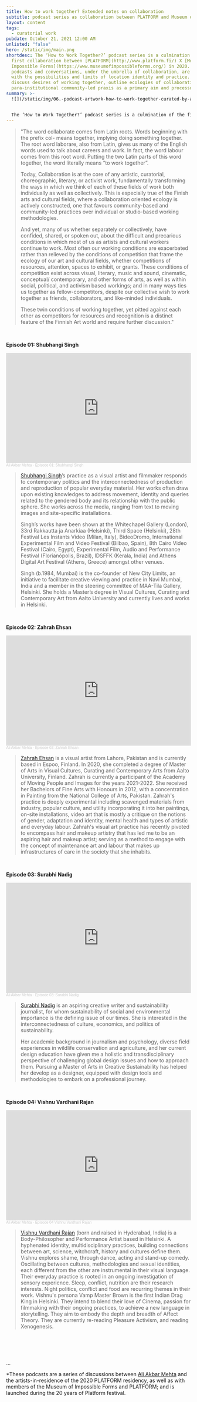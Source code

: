 ```yaml
---
title: How to work together? Extended notes on collaboration
subtitle: podcast series as collaboration between PLATFORM and Museum of Impossibe Forms
layout: content
tags:
  - curatorial work
pubdate: October 21, 2021 12:00 AM
unlisted: "false"
hero: /static/img/main.png
shortdesc: The ‘How to Work Together?’ podcast series is a culmination of the
  first collaboration between [PLATFORM](http://www.platform.fi/) X [Museum of
  Impossible Forms](https://www.museumofimpossibleforms.org/) in 2020. These
  podcasts and conversations, under the umbrella of collaboration, are infused
  with the possibilities and limits of location identity and practice. They
  discuss desires of working together, outline ecologies of collaboration, and
  para-institutional community-led praxis as a primary aim and processual goal.
summary: >-
  ![](/static/img/06.-podcast-artwork-how-to-work-together-curated-by-ali-akbar-mehta.png)


  The ‘How to Work Together?’ podcast series is a culmination of the first collaboration between [PLATFORM](http://www.platform.fi/) X [Museum of Impossible Forms](https://www.museumofimpossibleforms.org/) in 2020. These podcasts and conversations, under the umbrella of collaboration, are infused with the possibilities and limits of location identity and practice. They discuss desires of working together, outline ecologies of collaboration, and para-institutional community-led praxis as a primary aim and processual goal.
---
```

> "The word collaborate comes from Latin roots. Words beginning with the prefix col- means together, implying doing something together. The root word laborare, also from Latin, gives us many of the English words used to talk about careers and work. In fact, the word labour comes from this root word. Putting the two Latin parts of this word together, the word literally means “to work together”.
>
> Today, Collaboration is at the core of any artistic, curatorial, choreographic, literary, or activist work, fundamentally transforming the ways in which we think of each of these fields of work both individually as well as collectively. This is especially true of the Finish arts and cultural fields, where a collaboration oriented ecology is actively constructed, one that favours community-based and community-led practices over individual or studio-based working methodologies.
>
> And yet, many of us whether separately or collectively, have confided, shared, or spoken out, about the difficult and precarious conditions in which most of us as artists and cultural workers continue to work. Most often our working conditions are exacerbated rather than relieved by the conditions of competition that frame the ecology of our art and cultural fields, whether competitions of resources, attention, spaces to exhibit, or grants. These conditions of competition exist across visual, literary, music and sound, cinematic, conceptual/ contemporary, and other forms of arts, as well as within social, political, and activism based workings; and in many ways ties us together as fellow-competitors, despite our collective wish to work together as friends, collaborators, and like-minded individuals.
>
> These twin conditions of working together, yet pitted against each other as competitors for resources and recognition is a distinct feature of the Finnish Art world and require further discussion."

<br/>

**Episode 01: Shubhangi Singh**

<iframe width="100%" height="300" scrolling="no" frameborder="no" allow="autoplay" src="https://w.soundcloud.com/player/?url=https%3A//api.soundcloud.com/tracks/1144068760&color=%23ff5500&auto_play=false&hide_related=false&show_comments=true&show_user=true&show_reposts=false&show_teaser=true&visual=true"></iframe><div style="font-size: 10px; color: #cccccc;line-break: anywhere;word-break: normal;overflow: hidden;white-space: nowrap;text-overflow: ellipsis; font-family: Interstate,Lucida Grande,Lucida Sans Unicode,Lucida Sans,Garuda,Verdana,Tahoma,sans-serif;font-weight: 100;"><a href="https://soundcloud.com/ali-akbar-mehta" title="Ali Akbar Mehta" target="_blank" style="color: #cccccc; text-decoration: none;">Ali Akbar Mehta</a> · <a href="https://soundcloud.com/ali-akbar-mehta/episode-01-shubhangi-singh" title="Episode 01: Shubhangi Singh" target="_blank" style="color: #cccccc; text-decoration: none;">Episode 01: Shubhangi Singh</a></div>

> [Shubhangi Singh](http://shubhangi-singh.com/)’s practice as a visual artist and filmmaker responds to contemporary politics and the interconnectedness of production and reproduction of popular everyday material. Her works often draw upon existing knowledges to address movement, identity and queries related to the gendered body and its relationship with the public sphere. She works across the media, ranging from text to moving images and site-specific installations.
>
> Singh’s works have been shown at the Whitechapel Gallery (London), 33rd Rakkautta ja Anarkiaa (Helsinki), Third Space (Helsinki), 28th Festival Les Instants Video (Milan, Italy), BideoDromo, International Experimental Film and Video Festival (Bilbao, Spain), 8th Cairo Video Festival (Cairo, Egypt), Experimental Film, Audio and Performance Festival (Florianópolis, Brazil), IDSFFK (Kerala, India) and Athens Digital Art Festival (Athens, Greece) amongst other venues.
>
> Singh (b.1984, Mumbai) is the co-founder of New City Limits, an initiative to facilitate creative viewing and practice in Navi Mumbai, India and a member in the steering committee of MAA-Tila Gallery, Helsinki. She holds a Master’s degree in Visual Cultures, Curating and Contemporary Art from Aalto University and currently lives and works in Helsinki.

<br/>

**Episode 02: Zahrah Ehsan**

<iframe width="100%" height="300" scrolling="no" frameborder="no" allow="autoplay" src="https://w.soundcloud.com/player/?url=https%3A//api.soundcloud.com/tracks/1144023901&color=%23ff5500&auto_play=false&hide_related=false&show_comments=true&show_user=true&show_reposts=false&show_teaser=true&visual=true"></iframe><div style="font-size: 10px; color: #cccccc;line-break: anywhere;word-break: normal;overflow: hidden;white-space: nowrap;text-overflow: ellipsis; font-family: Interstate,Lucida Grande,Lucida Sans Unicode,Lucida Sans,Garuda,Verdana,Tahoma,sans-serif;font-weight: 100;"><a href="https://soundcloud.com/ali-akbar-mehta" title="Ali Akbar Mehta" target="_blank" style="color: #cccccc; text-decoration: none;">Ali Akbar Mehta</a> · <a href="https://soundcloud.com/ali-akbar-mehta/episode-02-zahrah-ehsan" title="Episode 02: Zahrah Ehsan" target="_blank" style="color: #cccccc; text-decoration: none;">Episode 02: Zahrah Ehsan</a></div>

> [Zahrah Ehsan](https://www.zahrahehsan.com/) is a visual artist from Lahore, Pakistan and is currently based in Espoo, Finland. In 2020, she completed a degree of Master of Arts in Visual Cultures, Curating and Contemporary Arts from Aalto University, Finland. Zahrah is currently a participant of the Academy of Moving People and Images for the years 2021-2022. She received her Bachelors of Fine Arts with Honours in 2012, with a concentration in Painting from the National College of Arts, Pakistan. Zahrah's practice is deeply experimental including scavenged materials from industry, popular culture, and utility incorporating it into her paintings, on-site installations, video art that is mostly a critique on the notions of gender, adaptation and identity, mental health and types of artistic and everyday labour. Zahrah's visual art practice has recently pivoted to encompass hair and makeup artistry that has led me to be an aspiring hair and makeup artist; serving as a method to engage with the concept of maintenance art and labour that makes up infrastructures of care in the society that she inhabits.

<br/>

**Episode 03: Surabhi Nadig**

<iframe width="100%" height="300" scrolling="no" frameborder="no" allow="autoplay" src="https://w.soundcloud.com/player/?url=https%3A//api.soundcloud.com/tracks/1144028317&color=%23ff5500&auto_play=false&hide_related=false&show_comments=true&show_user=true&show_reposts=false&show_teaser=true&visual=true"></iframe><div style="font-size: 10px; color: #cccccc;line-break: anywhere;word-break: normal;overflow: hidden;white-space: nowrap;text-overflow: ellipsis; font-family: Interstate,Lucida Grande,Lucida Sans Unicode,Lucida Sans,Garuda,Verdana,Tahoma,sans-serif;font-weight: 100;"><a href="https://soundcloud.com/ali-akbar-mehta" title="Ali Akbar Mehta" target="_blank" style="color: #cccccc; text-decoration: none;">Ali Akbar Mehta</a> · <a href="https://soundcloud.com/ali-akbar-mehta/episode-03-surabhi-nadig" title="Episode 03: Surabhi Nadig" target="_blank" style="color: #cccccc; text-decoration: none;">Episode 03: Surabhi Nadig</a></div>

> [Surabhi Nadig](https://www.surabhinadig.com/) is an aspiring creative writer and sustainability journalist, for whom sustainability of social and environmental importance is the defining issue of our times. She is interested in the interconnectedness of culture, economics, and politics of sustainability.
>
> Her academic background in journalism and psychology, diverse field experiences in wildlife conservation and agriculture, and her current design education have given me a holistic and transdisciplinary perspective of challenging global design issues and how to approach them. Pursuing a Master of Arts in Creative Sustainability has helped her develop as a designer, equipped with design tools and methodologies to embark on a professional journey.

<br/>

**Episode 04: Vishnu Vardhani Rajan**

<iframe width="100%" height="300" scrolling="no" frameborder="no" allow="autoplay" src="https://w.soundcloud.com/player/?url=https%3A//api.soundcloud.com/tracks/1146114229&color=%23ff5500&auto_play=false&hide_related=false&show_comments=true&show_user=true&show_reposts=false&show_teaser=true&visual=true"></iframe><div style="font-size: 10px; color: #cccccc;line-break: anywhere;word-break: normal;overflow: hidden;white-space: nowrap;text-overflow: ellipsis; font-family: Interstate,Lucida Grande,Lucida Sans Unicode,Lucida Sans,Garuda,Verdana,Tahoma,sans-serif;font-weight: 100;"><a href="https://soundcloud.com/ali-akbar-mehta" title="Ali Akbar Mehta" target="_blank" style="color: #cccccc; text-decoration: none;">Ali Akbar Mehta</a> · <a href="https://soundcloud.com/ali-akbar-mehta/episode-04-vishnu-vardhani-rajan" title="Episode 04 Vishnu Vardhani Rajan" target="_blank" style="color: #cccccc; text-decoration: none;">Episode 04 Vishnu Vardhani Rajan</a></div>

> [Vishnu Vardhani Rajan](https://www.vishnuvardhani.com/) (born and raised in Hyderabad, India) is a Body-Philosopher and Performance Artist based in Helsinki. A hyphenated identity, multidisciplinary practices, building connections between art, science, witchcraft, history and cultures define them. Vishnu explores shame, through dance, acting and stand-up comedy. Oscillating between cultures, methodologies and sexual identities, each different from the other are instrumental in their visual language. Their everyday practice is rooted in an ongoing investigation of sensory experience. Sleep, conflict, nutrition are their research interests. Night politics, conflict and food are recurring themes in their work. Vishnu's persona Vamp Master Brown is the first Indian Drag King in Helsinki. They intend to blend their love of Cinema, passion for filmmaking with their ongoing practices, to achieve a new language in storytelling. They aim to embody the depth and breadth of Affect Theory. They are currently re-reading Pleasure Activism, and reading Xenogenesis.

<br/>\
<br/>\
...

\*These podcasts are a series of discussions between [Ali Akbar Mehta](https://aliakbarmehta.com/) and the artists-in-residence of the 2020 PLATFORM residency, as well as with members of the Museum of Impossible Forms and PLATFORM; and is launched during the 20 years of Platform festival.
